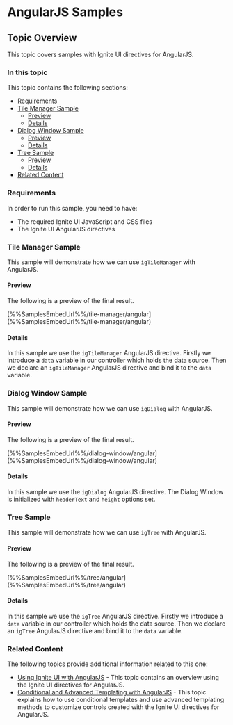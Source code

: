 <!--
|metadata|
{
    "fileName": "angularjs-samples",
    "controlName": [],
    "tags": []
}
|metadata|
-->

# AngularJS Samples

## Topic Overview
This topic covers samples with Ignite UI directives for AngularJS.

### In this topic

This topic contains the following sections:
-   [Requirements](#requirements)
-   [Tile Manager Sample](#tile_manager_sample)
    -   [Preview](#tile_manager_sample_preview)
    -   [Details](#tile_manager_sample_details)
-   [Dialog Window Sample](#dialog_window_sample)
    -   [Preview](#dialog_window_sample_preview)
    -   [Details](#dialog_window_sample_details)
-   [Tree Sample](#tree_sample)
    -   [Preview](#tree_sample_preview)
    -   [Details](#tree_sample_details)
-   [Related Content](#related_content)

### <a id="requirements"></a>Requirements
In order to run this sample, you need to have:
-   The required Ignite UI JavaScript and CSS files
-   The Ignite UI AngularJS directives

### <a id="tile_manager_sample"></a>Tile Manager Sample​
This sample will demonstrate how we can use `igTileManager` with AngularJS.

#### <a id="tile_manager_sample_preview"></a>Preview
The following is a preview of the final result.

<div class="embed-sample">
   [%%SamplesEmbedUrl%%/tile-manager/angular](%%SamplesEmbedUrl%%/tile-manager/angular)
</div>

#### <a id="tile_manager_sample_details"></a>Details
In this sample we use the `igTileManager` AngularJS directive. Firstly we introduce a `data` variable in our controller which holds the data source. Then we declare an `igTileManager` AngularJS directive and bind it to the `data` variable.

### <a id="dialog_window_sample"></a>Dialog Window Sample
This sample will demonstrate how we can use `igDialog` with AngularJS.

#### <a id="dialog_window_sample_preview"></a>Preview
The following is a preview of the final result.

<div class="embed-sample">
   [%%SamplesEmbedUrl%%/dialog-window/angular](%%SamplesEmbedUrl%%/dialog-window/angular)
</div>

#### <a id="dialog_window_sample_details"></a>Details
In this sample we use the `igDialog` AngularJS directive. The Dialog Window is initialized with `headerText` and `height` options set.

### <a id="tree_sample"></a>Tree Sample
This sample will demonstrate how we can use `igTree` with AngularJS.

#### <a id="tree_sample_preview"></a>Preview
The following is a preview of the final result.

<div class="embed-sample">
   [%%SamplesEmbedUrl%%/tree/angular](%%SamplesEmbedUrl%%/tree/angular)
</div>

#### <a id="tree_sample_details"></a>Details
In this sample we use the `igTree` AngularJS directive. Firstly we introduce a `data` variable in our controller which holds the data source. Then we declare an `igTree` AngularJS directive and bind it to the `data` variable.

### <a id="related_content"></a>Related Content
The following topics provide additional information related to this one:

-   [Using Ignite UI with AngularJS](Using-Ignite-UI-with-AngularJS.html) - This topic contains an overview using the Ignite UI directives for AngularJS.
-   [Conditional and Advanced Templating with AngularJS](Conditional-and-Advanced-Templating-with-AngularJS.html) - This topic explains how to use conditional templates and use advanced templating methods to customize controls created with the Ignite UI directives for AngularJS.